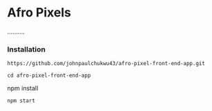 # Afro Pixels
..........

### Installation

```
https://github.com/johnpaulchukwu43/afro-pixel-front-end-app.git
```

```
cd afro-pixel-front-end-app

```
npm install
```
npm start
```




